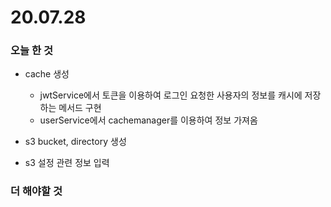 # 20.07.28

### 오늘 한 것

- cache 생성
  - jwtService에서 토큰을 이용하여 로그인 요청한 사용자의 정보를 캐시에 저장하는 메서드 구현
  - userService에서 cachemanager를 이용하여 정보 가져옴

- s3 bucket, directory 생성
- s3 설정 관련 정보 입력

### 더 해야할 것


